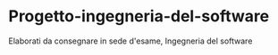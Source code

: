 # Progetto-ingegneria-del-software
Elaborati da consegnare in sede d'esame, Ingegneria del software
